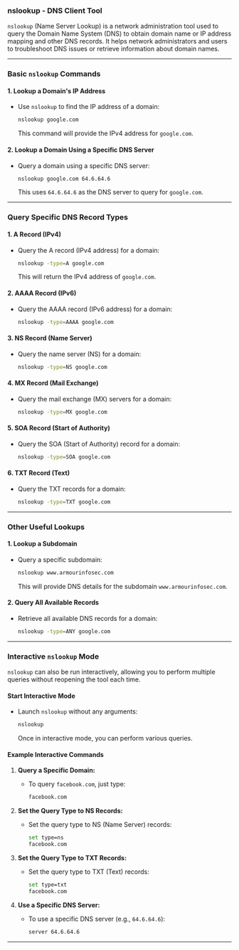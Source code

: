 ### **nslookup - DNS Client Tool**

`nslookup` (Name Server Lookup) is a network administration tool used to query the Domain Name System (DNS) to obtain domain name or IP address mapping and other DNS records. It helps network administrators and users to troubleshoot DNS issues or retrieve information about domain names.

---

### **Basic `nslookup` Commands**

#### **1. Lookup a Domain's IP Address**
- Use `nslookup` to find the IP address of a domain:
  ```bash
  nslookup google.com
  ```
  This command will provide the IPv4 address for `google.com`.

#### **2. Lookup a Domain Using a Specific DNS Server**
- Query a domain using a specific DNS server:
  ```bash
  nslookup google.com 64.6.64.6
  ```
  This uses `64.6.64.6` as the DNS server to query for `google.com`.

---

### **Query Specific DNS Record Types**

#### **1. A Record (IPv4)**
- Query the A record (IPv4 address) for a domain:
  ```bash
  nslookup -type=A google.com
  ```
  This will return the IPv4 address of `google.com`.

#### **2. AAAA Record (IPv6)**
- Query the AAAA record (IPv6 address) for a domain:
  ```bash
  nslookup -type=AAAA google.com
  ```

#### **3. NS Record (Name Server)**
- Query the name server (NS) for a domain:
  ```bash
  nslookup -type=NS google.com
  ```

#### **4. MX Record (Mail Exchange)**
- Query the mail exchange (MX) servers for a domain:
  ```bash
  nslookup -type=MX google.com
  ```

#### **5. SOA Record (Start of Authority)**
- Query the SOA (Start of Authority) record for a domain:
  ```bash
  nslookup -type=SOA google.com
  ```

#### **6. TXT Record (Text)**
- Query the TXT records for a domain:
  ```bash
  nslookup -type=TXT google.com
  ```

---

### **Other Useful Lookups**

#### **1. Lookup a Subdomain**
- Query a specific subdomain:
  ```bash
  nslookup www.armourinfosec.com
  ```
  This will provide DNS details for the subdomain `www.armourinfosec.com`.

#### **2. Query All Available Records**
- Retrieve all available DNS records for a domain:
  ```bash
  nslookup -type=ANY google.com
  ```

---

### **Interactive `nslookup` Mode**

`nslookup` can also be run interactively, allowing you to perform multiple queries without reopening the tool each time.

#### **Start Interactive Mode**
- Launch `nslookup` without any arguments:
  ```bash
  nslookup
  ```

  Once in interactive mode, you can perform various queries.

#### **Example Interactive Commands**

1. **Query a Specific Domain:**
   - To query `facebook.com`, just type:
     ```bash
     facebook.com
     ```

2. **Set the Query Type to NS Records:**
   - Set the query type to NS (Name Server) records:
     ```bash
     set type=ns
     facebook.com
     ```

3. **Set the Query Type to TXT Records:**
   - Set the query type to TXT (Text) records:
     ```bash
     set type=txt
     facebook.com
     ```

4. **Use a Specific DNS Server:**
   - To use a specific DNS server (e.g., `64.6.64.6`):
     ```bash
     server 64.6.64.6
     ```

---

